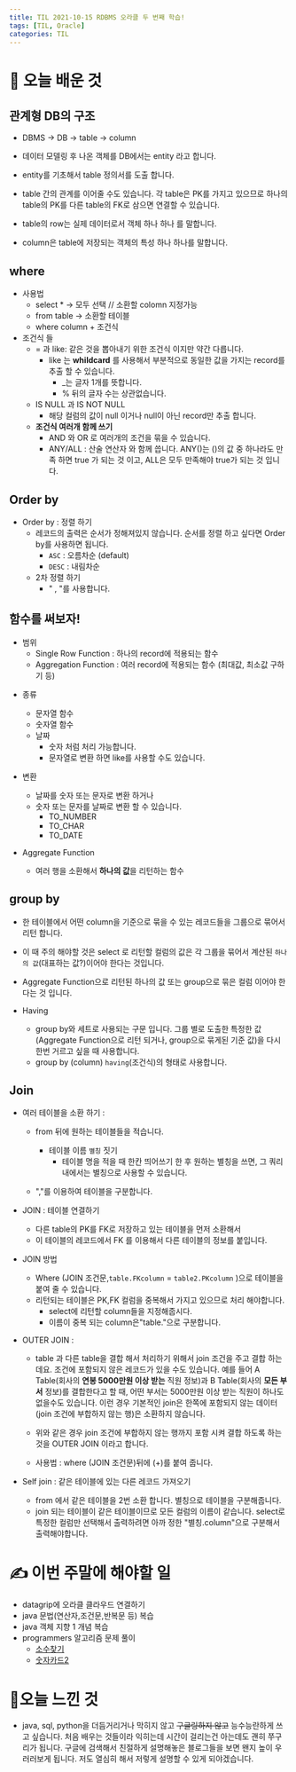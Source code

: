 ```yaml
---
title: TIL 2021-10-15 RDBMS 오라클 두 번째 학습!
tags: [TIL, Oracle]
categories: TIL
---
```


# 👀 오늘 배운 것 

## 관계형 DB의 구조

- DBMS -> DB -> table -> column

- 데이터 모델링 후 나온 객체를 DB에서는 entity 라고 합니다.
- entity를 기초해서 table 정의서를 도출 합니다. 
- table 간의 관계를 이어줄 수도 있습니다. 각 table은 PK를 가지고 있으므로 하나의 table의 PK를 다른 table의 FK로 삼으면 연결할 수 있습니다. 
- table의 row는 실제 데이터로서 객체 하나 하나 를 말합니다. 
- column은 table에 저장되는 객체의 특성 하나 하나를 말합니다. 

## where
- 사용법 
    * select *  -> 모두 선택 // 소환할 colomn 지정가능 
    * from table -> 소환할 테이블
    * where column + 조건식 
- 조건식 들 
    - = 과 like: 같은 것을 뽑아내기 위한 조건식 이지만 약간 다릅니다.
        - like 는 **whildcard** 를 사용해서 부분적으로 동일한 값을 가지는 record를 추출 할 수 있습니다.
            - _는 글자 1개를 뜻합니다. 
            - % 뒤의 글자 수는 상관없습니다. 
    - IS NULL 과 IS NOT NULL 
        - 해당 컬럼의 값이 null 이거나 null이 아닌 record만 추출 합니다.
    - **조건식 여러개 함께 쓰기**
        - AND 와 OR 로 여러개의 조건을 묶을 수 있습니다.
        - ANY/ALL : 산술 연산자 와 함께 씁니다. ANY()는 ()의 값 중 하나라도 만족 하면 true 가 되는 것 이고, ALL은 모두 만족해야 true가 되는 것 입니다.

## Order by
* Order by : 정렬 하기 
    - 레코드의 출력은 순서가 정해져있지 않습니다. 순서를 정렬 하고 싶다면 Order by를 사용하면 됩니다. 
        - `ASC` : 오름차순 (default)
        - `DESC` : 내림차순 
    - 2차 정렬 하기 
        - " , "를 사용합니다.



## 함수를 써보자! 
*  범위
    - Single Row Function : 하나의 record에 적용되는 함수 
    - Aggregation Function : 여러 record에 적용되는 함수 (최대값, 최소값 구하기 등)

-  종류
    - 문자열 함수
    - 숫자열 함수 
    - 날짜 
        - 숫자 처럼 처리 가능합니다. 
        - 문자열로 변환 하면 like를 사용할 수도 있습니다. 

-  변환 
    - 날짜를 숫자 또는 문자로 변환 하거나
    - 숫자 또는 문자를 날짜로 변환 할 수 있습니다. 
        - TO_NUMBER
        - TO_CHAR
        - TO_DATE
-  Aggregate Function
    - 여러 행을 소환해서 **하나의 값**을 리턴하는 함수 

## group by 
- 한 테이블에서 어떤 column을 기준으로 묶을 수 있는 레코드들을 그룹으로 묶어서 리턴 합니다. 
- 이 때 주의 해야할 것은 select 로 리턴할 컬럼의 값은 각 그룹을 묶어서 계산된 `하나의 값`(대표하는 값?)이어야 한다는 것입니다. 
- Aggregate Function으로 리턴된 하나의 값 또는 group으로 묶은 컬럼 이어야 한다는 것 입니다. 

- Having 
    - group by와 세트로 사용되는 구문 입니다. 그룹 별로 도출한 특정한 값(Aggregate Function으로 리턴 되거나, group으로 묶게된 기준 값)을 다시 한번 거르고 싶을 때 사용합니다. 
    - group by (column) `having`(조건식)의 형태로 사용합니다. 
    


## Join
- 여러 테이블을 소환 하기 : 
    - from 뒤에 원하는 테이블들을 적습니다.
        - 테이블 이름 `별칭` 짓기
            - 테이블 명을 적을 때 한칸 띄어쓰기 한 후 원하는 별칭을 쓰면, 그 쿼리 내에서는 별칭으로 사용할 수 있습니다. 

    - ","를 이용하여 테이블을 구분합니다.
- JOIN : 테이블 연결하기 
    - 다른 table의 PK를 FK로 저장하고 있는 테이블을 먼저 소환해서 
    - 이 테이블의 레코드에서 FK 를 이용해서 다른 테이블의 정보를 붙입니다. 
- JOIN 방법
    - Where (JOIN 조건문,`table.FKcolumn` = `table2.PKcolumn` )으로 테이블을 붙여 줄 수 있습니다. 
    - 리턴되는 테이블은 PK,FK 컬럼을 중복해서 가지고 있으므로 처리 해야합니다. 
        - select에 리턴할 column들을 지정해줍시다. 
        - 이름이 중복 되는 column은"table."으로 구분합니다. 
        
- OUTER JOIN :
    - table 과 다른 table을 결합 해서 처리하기 위해서 join 조건을 주고 결합 하는데요. 조건에 포함되지 않은 레코드가 있을 수도 있습니다. 예를 들어 A Table(회사의 **연봉 5000만원 이상 받는** 직원 정보)과 B Table(회사의 **모든 부서** 정보)를 결합한다고 할 때, 어떤 부서는 5000만원 이상 받는 직원이 하나도 없을수도 있습니다. 이런 경우 기본적인 join은 한쪽에 포함되지 않는 데이터(join 조건에 부합하지 않는 행)은 소환하지 않습니다. 

    - 위와 같은 경우 join 조건에 부합하지 않는 행까지 포함 시켜 결합 하도록 하는 것을 OUTER JOIN 이라고 합니다. 
    - 사용법 : where (JOIN 조건문)뒤에 (+)를 붙여 줍니다. 

- Self join : 같은 테이블에 있는 다른 레코드 가져오기
    - from 에서 같은 테이블을 2번 소환 합니다. 별칭으로 테이블을 구분해줍니다. 
    - join 되는 테이블이 같은 테이블이므로 모든 컬럼의 이름이 같습니다. select로 특정한 컬럼만 선택해서 출력하려면 아까 정한 "별칭.column"으로 구분해서 출력해야합니다.


# ✍️ 이번 주말에 해야할 일 

- datagrip에 오라클 클라우드 연결하기 
- java 문법(연산자,조건문,반복문 등) 복습
- java 객체 지향 1 개념 복습 
- programmers 알고리즘 문제 풀이 
    - [소수찾기](https://programmers.co.kr/learn/courses/30/lessons/42839)
    - [숫자카드2](https://www.acmicpc.net/problem/10816)


# 🥳오늘 느낀 것  
- java, sql, python을 더듬거리거나 막히지 않고 ~~구글링하지 않고~~ 능수능란하게 쓰고 싶습니다. 처음 배우는 것들이라 익히는데 시간이 걸리는건 아는데도 괜히 쭈구리가 됩니다. 구글에 검색해서 친절하게 설명해놓은 블로그들을 보면 왠지 높이 우러러보게 됩니다. 저도 열심히 해서 저렇게 설명할 수 있게 되야겠습니다. 
